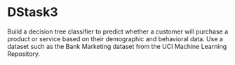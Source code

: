 # DStask3
Build a decision tree classifier to predict whether a customer will purchase a product or service based on their demographic and behavioral data. Use a dataset such as the Bank Marketing dataset from the UCI Machine Learning Repository.

